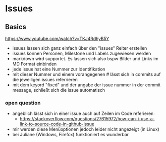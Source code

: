 # Issues

## Basics

https://www.youtube.com/watch?v=TKJ4RdhyB5Y

* issues lassen sich ganz einfach über den "issues" Reiter erstellen
* issues können Personen, Milestone und Labels zugewiesen werden
* markdown wird supportet. Es lassen sich also bspw Bilder und Links im MD Format einbinden
* jede issue hat eine Nummer zur Identifikation
* mit dieser Nummer und einem vorangegenen # lässt sich in commits auf die jeweiligen issues referrieren
* mit dem keyord "fixed" und der angabe der issue nummer in der commit message, schließt sich die issue automatisch

### open question
* angeblich lässt sich in einer issue auch auf Zeilen im Code referieren:
    * https://stackoverflow.com/questions/27615972/how-can-i-use-a-link-to-source-code-in-github-issue
* mir werden diese Menüoptionen jedoch leider nicht angezeigt (in Linux)
* bei Juliane (Windows, Firefox) funktioniert es wunderbar
